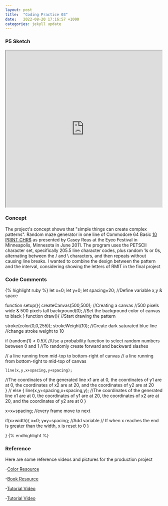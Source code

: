 ```yaml
---
layout: post
title:  "Coding Practice 03"
date:   2022-08-20 17:16:57 +1000
categories: jekyll update
---
```

### P5 Sketch
<iframe width=500 height=500 src="https://editor.p5js.org/GuiGui0v0/full/2wX_FRQzK"> </iframe>

### Concept

The project's concept shows that "simple things can create complex patterns". 
Random maze generator in one line of Commodore 64 Basic [10 PRINT CHR$](https://www.youtube.com/watch?v=m9joBLOZVEo&t=58s) as presented by Casey Reas at the Eyeo Festival in Minneapolis, Minnesota in June 2011. The program uses the PETSCII character set, specifically 205.5 line character codes, plus random 1s or 0s, alternating between the / and \ characters, and then repeats without causing line breaks. I wanted to combine the design between the pattern and the interval, considering showing the letters of RMIT in the final project


### Code Comments

{% highlight ruby %}
let x=0;
let y=0;
let spacing=20;
  //Define variable x,y & space
  

function setup(){
  createCanvas(500,500);
//Creating a canvas
//500 pixels wide & 500 pixels tall
  background(0);
//Set the background color of canvas to black
}
function draw(){
//Start drawing the pattern
  
  stroke(color(0,0,255));
  strokeWeight(10);
//Create dark saturated blue line
//change stroke weight to 10 
  
  if (random(1) < 0.5){
  //Use a probability function to select random numbers between 0 and 1
  //To randomly create forward and backward slashes  
  
 // a line running from mid-top to bottom-right of canvas
 // a line running from bottom-right to mid-top of canvas 
  
    line(x,y,x+spacing,y+spacing);
//The coordinates of the generated line x1 are at 0, the coordinates of y1 are at 0, the coordinates of x2 are at 20, and the coordinates of y2 are at 20    
  }
 // 
  else {
   line(x,y+spacing,x+spacing,y);
//The coordinates of the generated line x1 are at 0, the coordinates of y1 are at 20, the coordinates of x2 are at 20, and the coordinates of y2 are at 0
  }
  
  
  x=x+spacing;
 //every frame move to next 
  
  if(x>width){
    x=0;
    y=y+spacing;
 //Add variable
 // If when x reaches the end is greater than the width, x is reset to 0 
  }
  
}
{% endhighlight %}

### Reference
Here are some reference videos and pictures for the production project

-[Color Resource](https://www.w3schools.com/colors/colors_groups.asp)

-[Book Resource](https://10print.org/)

-[Tutorial Video](https://www.youtube.com/watch?v=bEyTZ5ZZxZs&t=59s)

-[Tutorial Video](https://www.youtube.com/watch?v=m9joBLOZVEo&t=58s)

